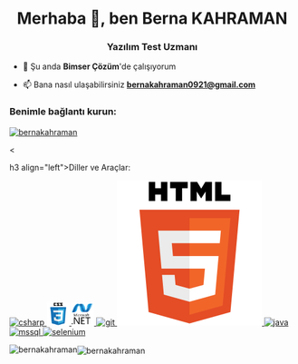 <h1 align="center">Merhaba 👋, ben Berna KAHRAMAN</h1>
<h3 align="center">Yazılım Test Uzmanı</h3>

- 🔭 Şu anda **Bimser Çözüm**'de çalışıyorum

- 📫 Bana nasıl ulaşabilirsiniz **bernakahraman0921@gmail.com**

<h3 align="left">Benimle bağlantı kurun:</h3>
<p align="left">
<a href="https://linkedin.com /in/bernakahraman" target="blank"><img align="center" src="https://raw.githubusercontent.com/rahuldkjain/github-profile-readme-generator/master/src/images/icons/Social /linked-in-alt.svg" alt="bernakahraman" height="30" width="40" /></a> </p>
<

h3 align="left">Diller ve Araçlar:</h3>
<p align="left"> <a href="https://www.w3schools.com/cs/" target="_blank" rel="noreferrer"> <img src="https://raw.githubusercontent. com/devicons/devicon/master/icons/csharp/csharp-original.svg" alt="csharp" width="40" height="40"/> </a> <a href="https://www. w3schools.com/css/" target="_blank" rel="noreferrer"> <img src="https://raw.githubusercontent.com/devicons/devicon/master/icons/css3/css3-original-wordmark.svg " alt="css3" width="40" height="40"/> </a> <a href="https://dotnet.microsoft.com/" target="_blank" rel="noreferrer"> <img src="https://raw.githubusercontent.com/devicons/devicon/master/icons/dot-net/dot-net-original-wordmark.svg" alt="dotnet" width="40" height="40 "/> </a> <a href="https://git-scm.com/" target="_blank" rel="noreferrer"> <img src="https://www.vectorlogo.zone/logos /git-scm/git-scm-icon.svg" alt="git" width="40" height="40"/> </a> <a href="https://www.w3.org/html /" target="_blank" rel="noreferrer"> <img src="https://raw.githubusercontent.com/devicons/devicon/master/icons/html5/html5-original-wordmark.svg" alt="html5 " genişlik="40" yükseklik="40"/> </a><a href="https://www.java.com" target="_blank" rel="noreferrer"> <img src="https://raw.githubusercontent.com/devicons/devicon/master/icons/java /java-original.svg" alt="java" width="40" height="40"/> </a> <a href="https://www.microsoft.com/en-us/sql-server " target="_blank" rel="noreferrer"> <img src="https://www.svgrepo.com/show/303229/microsoft-sql-server-logo.svg" alt="mssql" width="40 " height="40"/> </a> <a href="https://www.selenium.dev" target="_blank" rel="noreferrer"> <img src="https://raw.githubusercontent .com/detain/svg-logos/780f25886640cef088af994181646db2f6b1a3f8/svg/selenium-logo.svg" alt="selenium" width="40" height="40"/> </a> </p>

<p><img align="left" src="https://github-readme-stats.vercel.app/api/top-langs?username=bernakahraman&show_icons=true&locale=en&layout=compact" alt="bernakahraman" /> </p>

<p> <img align="center" src="https://github-readme-stats.vercel.app/api?username=bernakahraman&show_icons=true&locale=en" alt="bernakahraman" /> </p>
